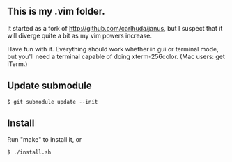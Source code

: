 ## This is my .vim folder.

It started as a fork of http://github.com/carlhuda/janus, but I suspect that it
will diverge quite a bit as my vim powers increase.

Have fun with it. Everything should work whether in gui or terminal mode, but
you'll need a terminal capable of doing xterm-256color. (Mac users: get iTerm.)

## Update submodule

```
$ git submodule update --init
```

## Install
Run "make" to install it, or

```
$ ./install.sh
```
